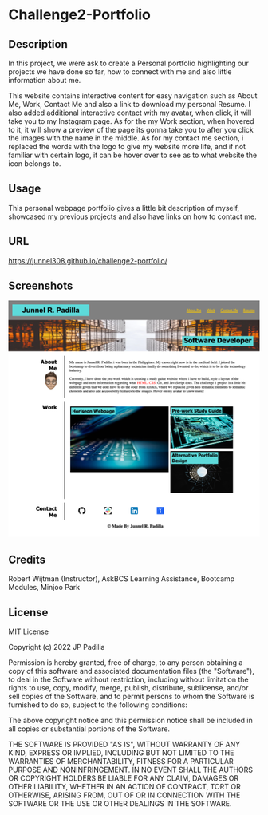 # Challenge2-Portfolio

## Description

In this project, we were ask to create a Personal portfolio highlighting our
projects we have done so far, how to connect with me and also little information
about me.

This website contains interactive content for easy navigation such as 
About Me, Work, Contact Me and also a link to download my personal Resume.
I also added additional interactive contact with my avatar, when click, it will
take you to my Instagram page. As for the my Work section, when hovered to it, it will show a preview of the page its gonna take you to after you click the images with the name in the middle. As for my contact me section, i replaced the words with
the logo to give my website more life, and if not familiar with certain logo, it can be hover over to see as to what website the icon belongs to.


## Usage

This personal webpage portfolio gives a little bit description of myself, showcased my previous projects and also have links on how to contact me.

## URL

https://junnel308.github.io/challenge2-portfolio/

## Screenshots

<img src="./assets/images/images/Website Screenshot.png" />

## Credits

Robert Wijtman (Instructor), AskBCS Learning Assistance, Bootcamp Modules, Minjoo Park

## License

MIT License

Copyright (c) 2022 JP Padilla

Permission is hereby granted, free of charge, to any person obtaining a copy
of this software and associated documentation files (the "Software"), to deal
in the Software without restriction, including without limitation the rights
to use, copy, modify, merge, publish, distribute, sublicense, and/or sell
copies of the Software, and to permit persons to whom the Software is
furnished to do so, subject to the following conditions:

The above copyright notice and this permission notice shall be included in all
copies or substantial portions of the Software.

THE SOFTWARE IS PROVIDED "AS IS", WITHOUT WARRANTY OF ANY KIND, EXPRESS OR
IMPLIED, INCLUDING BUT NOT LIMITED TO THE WARRANTIES OF MERCHANTABILITY,
FITNESS FOR A PARTICULAR PURPOSE AND NONINFRINGEMENT. IN NO EVENT SHALL THE
AUTHORS OR COPYRIGHT HOLDERS BE LIABLE FOR ANY CLAIM, DAMAGES OR OTHER
LIABILITY, WHETHER IN AN ACTION OF CONTRACT, TORT OR OTHERWISE, ARISING FROM,
OUT OF OR IN CONNECTION WITH THE SOFTWARE OR THE USE OR OTHER DEALINGS IN THE
SOFTWARE.